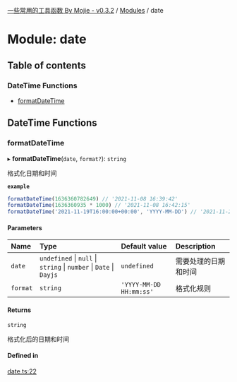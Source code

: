 [一些常用的工具函数 By Mojie - v0.3.2](../README.md) / [Modules](../modules.md) / date

# Module: date

## Table of contents

### DateTime Functions

- [formatDateTime](date.md#formatdatetime)

## DateTime Functions

### formatDateTime

▸ **formatDateTime**(`date`, `format?`): `string`

格式化日期和时间

**`example`**
``` typescript
formatDateTime(1636360782649) // '2021-11-08 16:39:42'
formatDateTime(1636360935 * 1000) // '2021-11-08 16:42:15'
formatDateTime('2021-11-19T16:00:00+00:00', 'YYYY-MM-DD') // '2021-11-20'
```

#### Parameters

| Name | Type | Default value | Description |
| :------ | :------ | :------ | :------ |
| `date` | `undefined` \| ``null`` \| `string` \| `number` \| `Date` \| `Dayjs` | `undefined` | 需要处理的日期和时间 |
| `format` | `string` | `'YYYY-MM-DD HH:mm:ss'` | 格式化规则 |

#### Returns

`string`

格式化后的日期和时间

#### Defined in

[date.ts:22](https://github.com/mojiefong/utils/blob/aae98e2/src/date.ts#L22)
